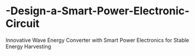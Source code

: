 # -Design-a-Smart-Power-Electronic-Circuit
 Innovative Wave Energy Converter with Smart Power Electronics for Stable Energy Harvesting
